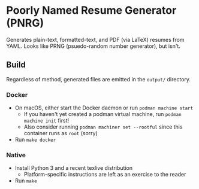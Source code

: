# Poorly Named Resume Generator (PNRG)
Generates plain-text, formatted-text, and PDF (via LaTeX) resumes from YAML. Looks like PRNG
(psuedo-random number generator), but isn't.

## Build
Regardless of method, generated files are emitted in the `output/` directory.

### Docker
* On macOS, either start the Docker daemon or run `podman machine start`
    * If you haven't yet created a podman virtual machine, run `podman machine init` first!
    * Also consider running `podman machiner set --rootful` since this container runs as `root` (sorry)
* Run `make docker`

### Native
* Install Python 3 and a recent texlive distribution
    * Platform-specific instructions are left as an exercise to the reader
* Run `make`
